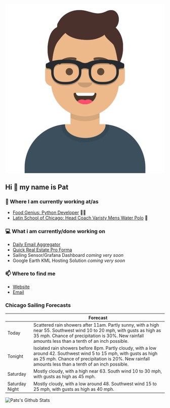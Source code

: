 [![Social banner for p-j-falconer](https://raw.githubusercontent.com/P-J-FALCONER/P-J-FALCONER/master/assets/avataaars.svg)](https://patfalconer.com/)
## Hi :wave: my name is Pat

### 💼 Where I am currently working at/as
- [Food Genius: Python Developer](https://getfoodgenius.com/) 🍔🐍
- [Latin School of Chicago: Head Coach Varisty Mens Water Polo](https://www.latinschool.org/) 🤽


### 💻 What i am currently/done working on
 - [Daily Email Aggregator](https://github.com/P-J-FALCONER/dott_daily_mail)
 - [Quick Real Estate Pro Forma](https://github.com/P-J-FALCONER/henry)
 - Sailing Sensor/Grafana Dashboard *coming very soon*
 - Google Earth KML Hosting Solution *coming very soon*

### 📫 Where to find me
 - [Website](https://patfalconer.com/)
 - [Email](mailto:patrick.j.falconer@gmail.com)


### Chicago Sailing Forecasts
|   | Forecast  |
|---|---|
| Today | Scattered rain showers after 11am. Partly sunny, with a high near 55. Southwest wind 10 to 20 mph, with gusts as high as 35 mph. Chance of precipitation is 30%. New rainfall amounts less than a tenth of an inch possible. |
| Tonight | Isolated rain showers before 8pm. Partly cloudy, with a low around 42. Southwest wind 5 to 15 mph, with gusts as high as 25 mph. Chance of precipitation is 20%. New rainfall amounts less than a tenth of an inch possible. |
| Saturday | Mostly cloudy, with a high near 63. South wind 10 to 30 mph, with gusts as high as 45 mph. |
| Saturday Night | Mostly cloudy, with a low around 48. Southwest wind 15 to 25 mph, with gusts as high as 40 mph. |

![Pats's Github Stats](https://github-readme-stats.vercel.app/api?username=p-j-falconer&show_icons=true&theme=radical)
